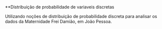 **Distribuição de probabilidade de variaveis discretas

Utilizando noções de distribuição de probabilidade discreta para analisar os dados da Maternidade Frei Damião, em João Pessoa. 


